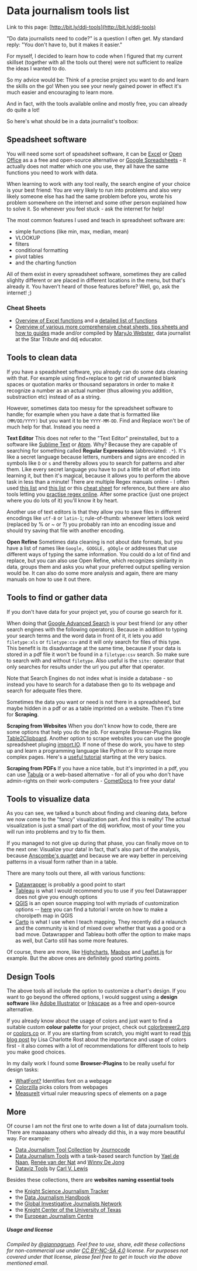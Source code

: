 # Data journalism tools list

Link to this page: [http://bit.ly/ddj-tools](http://bit.ly/ddj-tools)

"Do data journalists need to code?" is a question I often get. My standard reply: "You don't have to, but it makes it easier." 

For myself, I decided to learn how to code when I figured that my current skillset (together with all the tools out there) were not sufficient to realize the ideas I wanted to do. 

So my advice would be: Think of a precise project you want to do and learn the skills on the go! When you see your newly gained power in effect it's much easier and encouraging to learn more.

And in fact, with the tools available online and mostly free, you can already do quite a lot!

So here's what should be in a data journalist's toolbox:

## Speadsheet software
You will need some sort of speadsheet software, it can be [Excel](https://products.office.com/en/excel) or [Open Office](https://www.openoffice.org/) as a a free and open-source alternative or [Google Spreadsheets](https://www.google.com/sheets/about/) - it actually does not matter which one you use, they all have the same functions you need to work with data.

When learning to work with any tool really, the search engine of your choice is your best friend: You are very likely to run into problems and also very likely someone else has had the same problem before you, wrote his problem somewhere on the internet and some other person explained how to solve it. So whenever you feel stuck - ask the internet for help!

The most common features I used and teach in spreadsheet software are:
- simple functions (like min, max, median, mean)
- VLOOKUP
- filters
- conditional formatting
- pivot tables
- and the charting function

All of them exist in every spreadsheet software, sometimes they are called slighlty different or are placed in different locations in the menu, but that's already it. You haven't heard of those features before? Well, go, ask the internet! ;)

### Cheat Sheets
- [Overview of Excel functions](https://support.office.com/de-de/article/%C3%9Cbersicht-%C3%BCber-Formeln-in-Excel-ecfdc708-9162-49e8-b993-c311f47ca173) and a [detailed list of functions](https://support.office.com/de-de/article/excel-funktionen-nach-kategorie-5f91f4e9-7b42-46d2-9bd1-63f26a86c0eb?ui=de-DE&rs=de-DE&ad=DE)
- [Overview of various more comprehensive cheat sheets, tips sheets and how to guides](http://mjwebster.github.io/DataJ/) made and/or compiled by [MaryJo Webster](https://twitter.com/MaryJoWebster), data journalist at the Star Tribute and ddj educator.

## Tools to clean data
If you have a speadsheet software, you already can do some data cleaning with that. For example using find+replace to get rid of unwanted blank spaces or quotation marks or thousand separators in order to make it recognize a number as an actual number (thus allowing you addition, substraction etc) instead of as a string.

However, sometimes data too messy for the spreadsheet software to handle; for example when you have a date that is formatted like `(MM/DD/YYYY)` but you want it to be `YYYY-MM-DD`. Find and Replace won't be of much help for that. Instead you need a 

**Text Editor**
This does not refer to the "Text Editor" preinstalled, but to a software like [Sublime Text](https://www.sublimetext.com/) or [Atom](https://atom.io/). Why? Because they are capable of searching for something called **Regular Expressions** (abbreviated: `.*`). It's like a secret language because letters, numbers and signs are encoded in symbols like `D` or `s` and thereby allows you to search for patterns and alter them. Like every secret language you have to put a little bit of effort into learning it, but then it's magical, because it allows you to perform the above task in less than a minute! There are multiple Regex manuals online - I often used [this list](http://www.rexegg.com/regex-quickstart.html) and [this list](http://www.petefreitag.com/cheatsheets/regex/) or this [cheat sheet](https://www.cheatography.com/davechild/cheat-sheets/regular-expressions/) for reference, but there are also tools letting you [practise regex online](https://regexr.com/). After some practice (just one project where you do lots of it) you'll know it by heart.

Another use of text editors is that they allow you to save files in different encodings like `utf-8` or `latin-1`; rule-of-thumb: whenever letters look weird (replaced by % or ~ or ?) you probably ran into an encoding issue and should try saving that file with another encoding.

**Open Refine**
Sometimes data cleaning is not about date formats, but you have a list of names like `Google, GOOGLE, gOOgle` or addresses that use different ways of typing the same information. You could do a lot of find and replace, but you can also use Open Refine, which recognizes similarity in data, groups them and asks you what your preferred output spelling version would be. It can also do some more analysis and again, there are many manuals on how to use it out there.

## Tools to find or gather data
If you don't have data for your project yet, you of course go search for it. 

When doing that [Google Advanced Search](https://www.google.com/advanced_search) is your best friend (or any other search engines with the following operators). Because in addition to typing your search terms and the word data in front of it, it lets you add `filetype:xls` or `filetype:csv` and it will only search for files of this type. This benefit is its disadvantage at the same time, because if your data is stored in a pdf file it won't be found in a `filetype:csv` search. So make sure to search with and without `filetype`. Also useful is the `site:` operator that only searches for results under the url you put after that operator.

Note that Search Engines do not index what is inside a database - so instead you have to search for a database then go to its webpage and search for adequate files there.

Sometimes the data you want or need is not there in a spreadsheed, but maybe hidden in a pdf or as a table imprinted on a website. Then it's time for **Scraping**. 

**Scraping from Websites**
When you don't know how to code, there are some options that help you do the job. For example Browser-Plugins like [Table2Clipboard](https://addons.mozilla.org/en-US/firefox/addon/dafizilla-table2clipboard/). Another option to scrape websites you can use the google spreadsheet pluging [import.IO](https://www.import.io/post/updated-bulk-extract-data-using-google-sheets/). If none of these do work, you have to step up and learn a programming language like Python or R to scrape more complex pages. Here's a [useful tutorial](https://data-lessons.github.io/library-webscraping/) starting at the very basics.

**Scraping from PDFs**
If you have a nice table, but it's imprinted in a pdf, you can use [Tabula](http://tabula.technology/) or a web-based alternative - for all of you who don't have admin-rights on their work-computers - [CometDocs](https://www.cometdocs.com/) to free your data! 

## Tools to visualize data

As you can see, we talked a bunch about finding and cleaning data, before we now come to the "fancy" visualization part. And this is reality! The actual visualization is just a small part of the ddj workflow, most of your time you will run into problems and try to fix them. 

If you managed to not give up during that phase, you can finally move on to the next one: Visualize your data! In fact, that's also part of the analysis, because [Anscombe's quartet](https://en.wikipedia.org/wiki/Anscombe%27s_quartet) and because we are way better in perceiving patterns in a visual form rather than in a table. 

There are many tools out there, all with various functions:

- [Datawrapper](https://www.datawrapper.de/) is probably a good point to start
- [Tableau](https://www.tableau.com/) is what I would recommend you to use if you feel Datawrapper does not give you enough options
- [QGIS](https://qgis.org/en/site/forusers/download.html) is an open source mapping tool with myriads of customization options -- [here](https://gcgruen.github.io/teaching/qgis/index.html) you can find a tutorial I wrote on how to make a chorolpeth map in QGIS
- [Carto](https://carto.com/) is what I use when I teach mapping. They recently did a relaunch and the community is kind of mixed over whether that was a good or a bad move. Datawrapper and Tableau both offer the option to make maps as well, but Carto still has some more features. 

Of course, there are more, like [Highcharts](https://www.highcharts.com/), [Mapbox](https://www.mapbox.com/) and [Leaflet.js](http://leafletjs.com/) for example. But the above ones are definitely good starting points.

## Design Tools
The above tools all include the option to customize a chart's design. If you want to go beyond the offered options, I would suggest using a **design software** like [Adobe Illustrator](http://www.adobe-students.com/de/creativecloud/buy/students.html?sdid=KKTIB&mv=search&s_kwcid=AL!3085!3!186073542703!b!!g!!adobe%20illustrator%20creative%20cloud&ef_id=WVIVLQAAAHNc5D2H:20180121181424:s) or [Inkscape](https://inkscape.org/en/) as a free and open-source alternative.

If you already know about the usage of colors and just want to find a suitable custom **colour palette** for your project, check out [colorbrewer2.org](colorbrewer2.org) or [coolors.co](coolors.co) or. If you are starting from scratch, you might want to read [this blog post](https://blog.datawrapper.de/colorguide/) by Lisa Charlotte Rost about the importance and usage of colors first - it also comes with a lot of recommendations for different tools to help you make good choices.

In my daily work I found some **Browser-Plugins** to be really useful for design tasks:
- [WhatFont?](https://chrome.google.com/webstore/detail/whatfont/jabopobgcpjmedljpbcaablpmlmfcogm?hl=en) Identifies font on a webpage
- [Colorzilla](https://chrome.google.com/webstore/detail/colorzilla/bhlhnicpbhignbdhedgjhgdocnmhomnp?hl=en) picks colors from webpages
- [MeasureIt](https://addons.mozilla.org/en-US/firefox/addon/measureit/) virtual ruler meausring specs of elements on a page

## More

Of course I am not the first one to write down a list of data journalism tools. There are maaaaaany others who already did this, in a way more beautiful way. For example:

- [Data Journalism Tool Collection](http://journocode.com/data-journalism-tools/) by [Journocode](https://twitter.com)
- [Data Journalism Tools](https://datajournalism.tools) with a task-based search function by [Yael de Naan](https://twitter.com/yaeldehaan), [Renée van der Nat](https://twitter.com/mechanicalangel) and [Winny De Jong](https://twitter.com/winnydejong) 
- [Dataviz Tools](http://dataviz.tools/) by [Carl V. Lewis](https://twitter.com/carlvlewis)

Besides these collections, there are **websites naming essential tools**
- the [Knight Science Journalism Tracker](https://ksj.mit.edu/data-journalism-tools/) 
- the [Data Journalism Handbook](http://datajournalismhandbook.org/1.0/en/delivering_data_7.html) 
- the [Global Investigative Journalists Network](https://gijn.org/2016/04/25/a-data-journalism-experts-personal-toolkit/)
- the [Knight Center of the University of Texas](https://knightcenter.utexas.edu/blog/00-14184-6-more-digital-tools-your-data-journalism-kit)
- the [European Journalism Centre](http://datadrivenjournalism.net/resources)  






##### Usage and license
*Compiled by [@giannagruen](twitter.com/giannagruen).* 
*Feel free to use, share, edit these collections for non-commercial use under [CC BY-NC-SA 4.0](https://creativecommons.org/licenses/by-nc-sa/4.0/) license. For purposes not covered under that license, please feel free to get in touch via the above mentioned email.*
